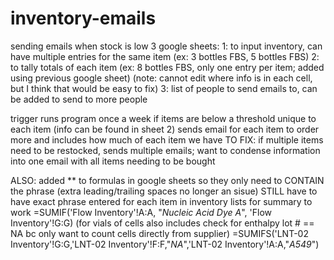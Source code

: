 # inventory-emails
sending emails when stock is low
3 google sheets:
1: to input inventory, can have multiple entries for the same item (ex: 3 bottles FBS, 5 bottles FBS)
2: to tally totals of each item (ex: 8 bottles FBS, only one entry per item; added using previous google sheet)
   (note: cannot edit where info is in each cell, but I think that would be easy to fix)
3: list of people to send emails to, can be added to send to more people

trigger runs program once a week
if items are below a threshold unique to each item (info can be found in sheet 2)
sends email for each item to order more and includes how much of each item we have
TO FIX: if multiple items need to be restocked, sends multiple emails; want to condense information into one email with all items needing to be bought

ALSO:
added ** to formulas in google sheets so they only need to CONTAIN the phrase (extra leading/trailing spaces no longer an sisue)
STILL have to have exact phrase entered for each item in inventory lists for summary to work
=SUMIF('Flow Inventory'!A:A, "*Nucleic Acid Dye A*", 'Flow Inventory'!G:G)
(for vials of cells also includes check for enthalpy lot # == NA bc only want to count cells directly from supplier)
=SUMIFS('LNT-02 Inventory'!G:G,'LNT-02 Inventory'!F:F,"*NA*",'LNT-02 Inventory'!A:A,"*A549*")

